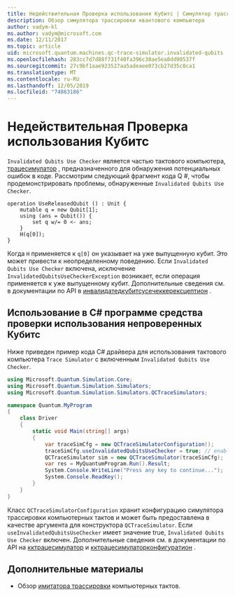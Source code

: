 ```yaml
---
title: Недействительная Проверка использования Кубитс | Симулятор трассировки компьютерных тактов | Документация Майкрософт
description: Обзор симулятора трассировки квантового компьютера
author: vadym-kl
ms.author: vadym@microsoft.com
ms.date: 12/11/2017
ms.topic: article
uid: microsoft.quantum.machines.qc-trace-simulator.invalidated-qubits
ms.openlocfilehash: 283cc7d7d88f731f40fa396c38ae5ea8dd90537f
ms.sourcegitcommit: 27c9bf1aae923527aa5adeaee073cb27d35c0ca1
ms.translationtype: MT
ms.contentlocale: ru-RU
ms.lasthandoff: 12/05/2019
ms.locfileid: "74863186"
---
```

# <a name="invalidated-qubits-use-checker"></a>Недействительная Проверка использования Кубитс

`Invalidated Qubits Use Checker` является частью тактового компьютера, [трацесимулатор](xref:microsoft.quantum.machines.qc-trace-simulator.intro) , предназначенного для обнаружения потенциальных ошибок в коде. Рассмотрим следующий фрагмент кода Q #, чтобы продемонстрировать проблемы, обнаруженные `Invalidated Qubits Use Checker`.

```qsharp
operation UseReleasedQubit () : Unit {
    mutable q = new Qubit[1];
    using (ans = Qubit()) {
        set q w/= 0 <- ans;
    }
    H(q[0]);
}
```

Когда `H` применяется к `q[0]` он указывает на уже выпущенную кубит. Это может привести к неопределенному поведению. Если `Invalidated Qubits Use Checker` включена, исключение `InvalidatedQubitsUseCheckerException` возникает, если операция применяется к уже выпущенному кубит. Дополнительные сведения см. в документации по API в [инвалидатедкубитсусечеккерексцептион](https://docs.microsoft.com/dotnet/api/Microsoft.Quantum.Simulation.Simulators.QCTraceSimulators.InvalidatedQubitsUseCheckerException) .

## <a name="using-the-invalidated-qubits-use-checker-in-your-c-program"></a>Использование в C# программе средства проверки использования непроверенных Кубитс

Ниже приведен пример кода C# драйвера для использования тактового компьютера `Trace
Simulator` с включенным `Invalidated Qubits Use Checker`. 

```csharp
using Microsoft.Quantum.Simulation.Core;
using Microsoft.Quantum.Simulation.Simulators;
using Microsoft.Quantum.Simulation.Simulators.QCTraceSimulators;

namespace Quantum.MyProgram
{
    class Driver
    {
        static void Main(string[] args)
        {
            var traceSimCfg = new QCTraceSimulatorConfiguration();
            traceSimCfg.useInvalidatedQubitsUseChecker = true; // enables useInvalidatedQubitsUseChecker
            QCTraceSimulator sim = new QCTraceSimulator(traceSimCfg);
            var res = MyQuantumProgram.Run().Result;
            System.Console.WriteLine("Press any key to continue...");
            System.Console.ReadKey();
        }
    }
}
```

Класс `QCTraceSimulatorConfiguration` хранит конфигурацию симулятора трассировки компьютерных тактов и может быть предоставлена в качестве аргумента для конструктора `QCTraceSimulator`. Если `useInvalidatedQubitsUseChecker` имеет значение true, `Invalidated Qubits Use Checker` включен. Дополнительные сведения см. в документации по API на [кктрацесимулатор](https://docs.microsoft.com/dotnet/api/Microsoft.Quantum.Simulation.Simulators.QCTraceSimulators.QCTraceSimulator) и [кктрацесимулаторконфигуратион](https://docs.microsoft.com/dotnet/api/Microsoft.Quantum.Simulation.Simulators.QCTraceSimulators.QCTraceSimulatorConfiguration) .

## <a name="see-also"></a>Дополнительные материалы ##

- Обзор [имитатора трассировки](xref:microsoft.quantum.machines.qc-trace-simulator.intro) компьютерных тактов.
